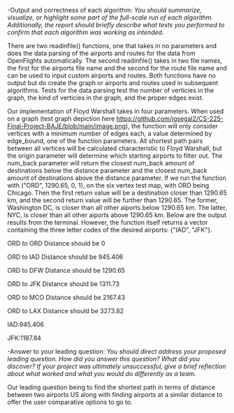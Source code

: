 -Output and correctness of each algorithm: <i>  You should summarize, visualize, or highlight some part of the full-scale run of each algorithm. Additionally, the report should briefly describe what tests you performed to confirm that each algorithm was working as intended.</i>

There are two readinfile() functions, one that takes in no parameters and does the data parsing of the airports and routes for the data from OpenFlights automatically. The second readinfile() takes in two file names, the first for the airports file name and the second for the route file name and can be used to input custom airports and routes. Both functions have no output but do create the graph or airports and routes used in subsequent algorithms. Tests for the data parsing test the number of verticies in the graph, the kind of verticies in the graph, and the proper edges exist.

Our implementation of Floyd Warshall takes in four parameters. When used on a graph (test graph depiction here https://github.com/jgsegal2/CS-225-Final-Project-BAJE/blob/main/image.png), the function will only consider vertices with a minimum number of edges each, a value determined by edge_bound, one of the function parameters. All shortest path pairs between all vertices will be calculated characteristic to Floyd Warshall, but the origin parameter will determine which starting airports to filter out. The num_back parameter will return the closest num_back amount of destinations below the distance parameter and the closest num_back amount of destinations above the distance parameter. If we run the function with ("ORD", 1290.65, 0, 1), on the six vertex test map, with ORD being Chicago. Then the first return value will be a destination closer than 1290.65 km, and the second return value will be further than 1290.65. The former, Washington DC, is closer than all other aiports below 1290.65 km. The latter, NYC, is closer than all other aiports above 1290.65 km. Below are the output results from the terminal. However, the function itself returns a vector containing the three letter codes of the desired airports: {"IAD", "JFK"}. 


ORD to ORD Distance should be 0

ORD to IAD Distance should be 945.406

ORD to DFW Distance should be 1290.65

ORD to JFK Distance should be 1311.73

ORD to MCO Distance should be 2167.43

ORD to LAX Distance should be 3273.82

IAD:945.406

JFK:1187.84

-Answer to your leading question: <i> You should direct address your proposed leading question. How did you answer this question? What did you discover? If your project was ultimately unsuccessful, give a brief reflection about what worked and what you would do differently as a team. </i>

Our leading question being to find the shortest path in terms of distance between two airports US along with finding airports at a similar distance to offer the user comparative options to go to.
